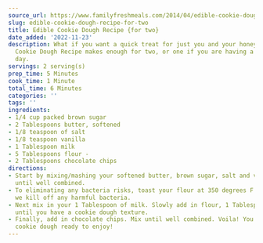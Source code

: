 ```yaml
---
source_url: https://www.familyfreshmeals.com/2014/04/edible-cookie-dough-recipe-two.html
slug: edible-cookie-dough-recipe-for-two
title: Edible Cookie Dough Recipe {for two}
date_added: '2022-11-23'
description: What if you want a quick treat for just you and your honey? This Edible
  Cookie Dough Recipe makes enough for two, or one if you are having a really bad
  day.
servings: 2 serving(s)
prep_time: 5 Minutes
cook_time: 1 Minute
total_time: 6 Minutes
categories: ''
tags: ''
ingredients:
- 1/4 cup packed brown sugar
- 2 Tablespoons butter, softened
- 1/8 teaspoon of salt
- 1/8 teaspoon vanilla
- 1 Tablespoon milk
- 5 Tablespoons flour -
- 2 Tablespoons chocolate chips
directions:
- Start by mixing/mashing your softened butter, brown sugar, salt and vanilla together
  until well combined.
- To eliminating any bacteria risks, toast your flour at 350 degrees F for 5 minutes
  we kill off any harmful bacteria.
- Next mix in your 1 Tablespoon of milk. Slowly add in flour, 1 Tablespoon at a time
  until you have a cookie dough texture.
- Finally, add in chocolate chips. Mix until well combined. Voila! You have some scrumptious
  cookie dough ready to enjoy!
---
```

